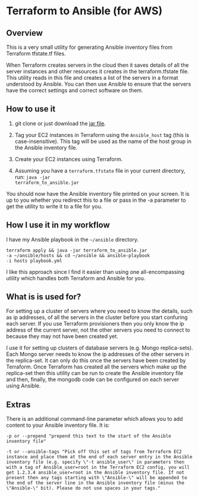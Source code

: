 # Terraform to Ansible (for AWS)

## Overview

This is a very small utility for generating Ansible inventory files from Terraform tfstate.tf files.

When Terraform creates servers in the cloud then it saves details of all the server instances and other resources it creates in the terraform.tfstate file. This utility reads in this file and creates a list of the servers in a format understood by Ansible. You can then use Ansible to ensure that the servers have the correct settings and correct software on them.

## How to use it

1. git clone <repo> or just download the [jar file](https://github.com/poveyd/terraform-to-ansible/blob/master/build/libs/terraform_to_ansible-1.1.jar).

2. Tag your EC2 instances in Terraform using the `Ansible_host` tag (this is case-insensitive). This tag will be used as the name of the host group in the Ansible inventory file.

3. Create your EC2 instances using Terraform.

4. Assuming you have a `terraform.tfstate` file in your current directory, run: <code>java -jar terraform_to_ansible.jar</code>

You should now have the Ansible inventory file printed on your screen. It is up to you whether you redirect this to a file or pass in the -a parameter to get the utility to write it to a file for you.

## How I use it in my workflow

I have my Ansible playbook in the `~/ansible` directory.

<code>terraform apply && java -jar terraform_to_ansible.jar -a ~/ansible/hosts && cd ~/ansible && ansible-playbook -i hosts playbook.yml</code>

I like this approach since I find it easier than using one all-encompassing utility which handles both Terraform and Ansible for you.

## What is is used for?

For setting up a cluster of servers where you need to know the details, such as ip addresses, of all the servers in the cluster before you start confuring each server. If you use Terraform provisioners then you only know the ip address of the current server, not the other servers you need to connect to because they may not have been created yet.

I use it for setting up clusters of database servers (e.g. Mongo replica-sets). Each Mongo server needs to know the ip addresses of the other servers in the replica-set. It can only do this once the servers have been created by Terraform. Once Terraform has created all the servers which make up the replica-set then this utility can be run to create the Ansible inventory file and then, finally, the mongodb code can be configured on each server using Ansible.

## Extras

There is an additional command-line parameter which allows you to add content to your Ansible inventory file. It is:

`-p or --prepend "prepend this text to the start of the Ansible inventory file"`  

`-t or --ansible-tags "Pick off this set of tags from Terraform EC2 instance and place them at the end of each server entry in the Ansible inventory file (e.g. specify \"-t ansible_user\" in parameters then with a tag of Ansible_user=root in the Terraform EC2 config, you will get 1.2.3.4 ansible_user=root in the Ansible inventory file. If not present then any tags starting with \"Ansible-\" will be appended to the end of the server line in the Ansible inventory file (minus the \"Ansible-\" bit). Please do not use spaces in your tags."`
